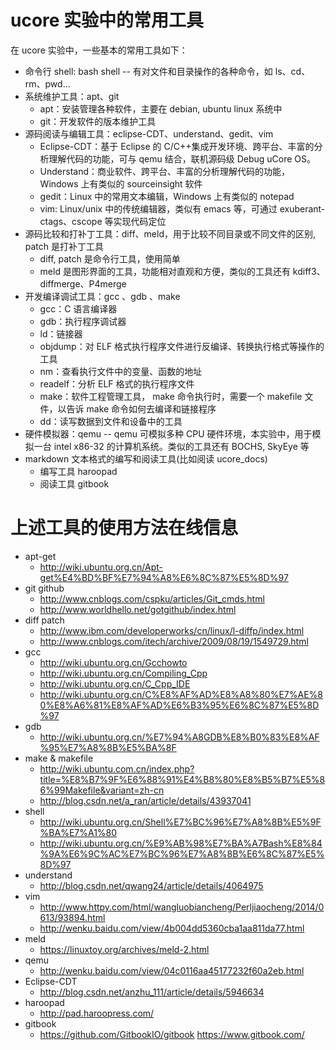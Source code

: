 # ucore 实验中的常用工具

在 ucore 实验中，一些基本的常用工具如下：

- 命令行 shell: bash shell -- 有对文件和目录操作的各种命令，如 ls、cd、rm、pwd...
- 系统维护工具：apt、git
  - apt：安装管理各种软件，主要在 debian, ubuntu linux 系统中
  - git：开发软件的版本维护工具
- 源码阅读与编辑工具：eclipse-CDT、understand、gedit、vim
  - Eclipse-CDT：基于 Eclipse 的 C/C++集成开发环境、跨平台、丰富的分析理解代码的功能，可与 qemu 结合，联机源码级 Debug uCore OS。
  - Understand：商业软件、跨平台、丰富的分析理解代码的功能，Windows 上有类似的 sourceinsight 软件
  - gedit：Linux 中的常用文本编辑，Windows 上有类似的 notepad
  - vim: Linux/unix 中的传统编辑器，类似有 emacs 等，可通过 exuberant-ctags、cscope 等实现代码定位
- 源码比较和打补丁工具：diff、meld，用于比较不同目录或不同文件的区别, patch 是打补丁工具
  - diff, patch 是命令行工具，使用简单
  - meld 是图形界面的工具，功能相对直观和方便，类似的工具还有 kdiff3、diffmerge、P4merge
- 开发编译调试工具：gcc 、gdb 、make
  - gcc：C 语言编译器
  - gdb：执行程序调试器
  - ld：链接器
  - objdump：对 ELF 格式执行程序文件进行反编译、转换执行格式等操作的工具
  - nm：查看执行文件中的变量、函数的地址
  - readelf：分析 ELF 格式的执行程序文件
  - make：软件工程管理工具， make 命令执行时，需要一个 makefile 文件，以告诉 make 命令如何去编译和链接程序
  - dd：读写数据到文件和设备中的工具
- 硬件模拟器：qemu -- qemu 可模拟多种 CPU 硬件环境，本实验中，用于模拟一台 intel x86-32 的计算机系统。类似的工具还有 BOCHS, SkyEye 等
- markdown 文本格式的编写和阅读工具(比如阅读 ucore_docs)
  - 编写工具 haroopad
  - 阅读工具 gitbook

# 上述工具的使用方法在线信息

- apt-get
  - http://wiki.ubuntu.org.cn/Apt-get%E4%BD%BF%E7%94%A8%E6%8C%87%E5%8D%97
- git github
  - http://www.cnblogs.com/cspku/articles/Git_cmds.html
  - http://www.worldhello.net/gotgithub/index.html
- diff patch
  - http://www.ibm.com/developerworks/cn/linux/l-diffp/index.html
  - http://www.cnblogs.com/itech/archive/2009/08/19/1549729.html
- gcc
  - http://wiki.ubuntu.org.cn/Gcchowto
  - http://wiki.ubuntu.org.cn/Compiling_Cpp
  - http://wiki.ubuntu.org.cn/C_Cpp_IDE
  - http://wiki.ubuntu.org.cn/C%E8%AF%AD%E8%A8%80%E7%AE%80%E8%A6%81%E8%AF%AD%E6%B3%95%E6%8C%87%E5%8D%97
- gdb
  - http://wiki.ubuntu.org.cn/%E7%94%A8GDB%E8%B0%83%E8%AF%95%E7%A8%8B%E5%BA%8F
- make & makefile
  - http://wiki.ubuntu.com.cn/index.php?title=%E8%B7%9F%E6%88%91%E4%B8%80%E8%B5%B7%E5%86%99Makefile&variant=zh-cn
  - http://blog.csdn.net/a_ran/article/details/43937041
- shell
  - http://wiki.ubuntu.org.cn/Shell%E7%BC%96%E7%A8%8B%E5%9F%BA%E7%A1%80
  - http://wiki.ubuntu.org.cn/%E9%AB%98%E7%BA%A7Bash%E8%84%9A%E6%9C%AC%E7%BC%96%E7%A8%8B%E6%8C%87%E5%8D%97
- understand
  - http://blog.csdn.net/qwang24/article/details/4064975
- vim
  - http://www.httpy.com/html/wangluobiancheng/Perljiaocheng/2014/0613/93894.html
  - http://wenku.baidu.com/view/4b004dd5360cba1aa811da77.html
- meld
  - https://linuxtoy.org/archives/meld-2.html
- qemu
  - http://wenku.baidu.com/view/04c0116aa45177232f60a2eb.html
- Eclipse-CDT
  - http://blog.csdn.net/anzhu_111/article/details/5946634
- haroopad
  - http://pad.haroopress.com/
- gitbook
  - https://github.com/GitbookIO/gitbook https://www.gitbook.com/

